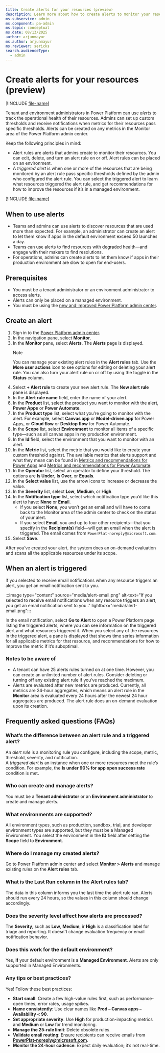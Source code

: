 ```yaml
---
title: Create alerts for your resources (preview)
description: Learn more about how to create alerts to monitor your resources in Power Platform.
ms.subservice: admin
ms.component: pa-admin
ms.topic: conceptual
ms.date: 08/13/2025
author: arjunmayur
ms.author: arjunmayur
ms.reviewer: sericks
search.audienceType: 
  - admin
---
```


# Create alerts for your resources (preview)

[!INCLUDE [file-name](~/../shared-content/shared/preview-includes/preview-banner.md)]

Tenant and environment administrators in Power Platform can use _alerts_ to track the operational health of their resources. Admins can set up custom thresholds and receive notifications when metrics for their resources pass specific thresholds. Alerts can be created on any metrics in the Monitor area of the Power Platform admin center.

Keep the following principles in mind:

- Alert rules are alerts that admins create to monitor their resources. You can edit, delete, and turn an alert rule on or off. Alert rules can be placed on an environment.
- A _triggered alert_ is when one or more of the resources that are being monitored by an alert rule pass specific thresholds defined by the admin who configured the alert rule. You can select the triggered alert to learn what resources triggered the alert rule, and get recommendations for how to improve the resources if it’s in a managed environment. 

[!INCLUDE [file-name](~/../shared-content/shared/preview-includes/preview-note-pp.md)]

## When to use alerts
- Teams and admins can use alerts to discover resources that are used more than expected. For example, an administrator can create an alert to let them know if apps in the default environment exceed 50 launches a day.
- Teams can use alerts to find resources with degraded health&mdash;and engage with their makers to find resolutions.
- For operations, admins can create alerts to let them know if apps in their production environment are slow to open for end-users. 

## Prerequisites
-	You must be a tenant administrator or an environment administrator to access alerts. 
-	Alerts can only be placed on a managed environment.
-	You must be using the [new and improved Power Platform admin center](../new-admin-center.md).

## Create an alert 
1. Sign in to the [Power Platform admin center](https://admin.powerplatform.microsoft.com/).
1. In the navigation pane, select **Monitor**.
1. In the **Monitor** pane, select **Alerts**. The **Alerts** page is displayed.
    > [!Note]
    > You can manage your existing alert rules in the **Alert rules** tab. Use the **More user actions** icon to see options for editing or deleting your alert rule. You can also turn your alert rule on or off by using the toggle in the **Status** column.
1. Select **+ Alert rule** to create your new alert rule. The **New alert rule** pane is displayed.
1. In the **Alert rule name** field, enter the name of your alert.
1. In the **Product** list, select the product you want to monitor with the alert, **Power Apps** or **Power Automate**.
1. In the **Product type** list, select what you're going to monitor with the alert. For example, select **Canvas app** or **Model-driven app** for Power Apps, or **Cloud flow** or **Desktop flow** for Power Automate.
1. In the **Scope** list, select **Environment** to monitor all items of a specific type&mdash;such as all canvas apps in my production environment.
1. In the **Id** field, select the environment that you want to monitor with an alert.
1. In the **Metric** list, select the metric that you would like to create your custom threshold against. The available metrics that alerts support and what they mean can be found in [Metrics and recommendations for Power Apps](monitor-power-apps.md) and [Metrics and recommendations for Power Automate](monitor-power-automate.md).
1. In the **Operator** list, select an operator to define your threshold. The options are **Is Under**, **Is Over**, or **Equals**.
1. In the **Select value** list, use the arrow icons to increase or decrease the value.
1. In the **Severity** list, select **Low**, **Medium**, or **High**.
1. In the **Notification type** list, select which notification type you’d like this alert to have: **None** or **Email**.
    - If you select **None**, you won’t get an email and will have to come back to the Monitor area of the admin center to check on the status of your alert.
    - If you select **Email**, you and up to four other recipients&mdash;that you specify in the **Recipient(s)** field&mdash;will get an email when the alert is triggered. The email comes from `PowerPlat-noreply@microsoft.com`.
1. Select **Save**.

After you’ve created your alert, the system does an on-demand evaluation and scans all the applicable resources under its scope. 

## When an alert is triggered
If you selected to receive email notifications when any resource triggers an alert, you get an email notification sent to you.

:::image type="content" source="media/alert-email.png" alt-text="If you selected to receive email notifications when any resource triggers an alert, you get an email notification sent to you.." lightbox="media/alert-email.png":::

In the email notification, select **Go to Alert** to open a Power Platform page listing the triggered alerts, where you can see information on the triggered alert and what resources triggered it. When you select any of the resources in the triggered alert, a pane is displayed that shows time series information for all applicable metrics for that resource, and recommendations for how to improve the metric if it’s suboptimal.

### Notes to be aware of
-	A tenant can have 25 alerts rules turned on at one time. However, you can create an unlimited number of alert rules. Consider deleting or turning off any existing alert rule if you’ve reached the maximum.
-	Alerts are evaluated after new metrics are produced. Currently, all metrics are 24-hour aggregates, which means an alert rule in the **Monitor** area is evaluated every 24 hours after the newest 24 hour aggregates are produced. The alert rule does an on-demand evaluation upon its creation.

## Frequently asked questions (FAQs)

### What’s the difference between an alert rule and a triggered alert?
An _alert rule_ is a monitoring rule you configure, including the scope, metric, threshold, severity, and notification.                                                                                                                                               
A _triggered alert_ is an instance when one or more resources meet the rule’s condition. For example, the **Is under 90% for app open success rate** condition is met.

### Who can create and manage alerts?
You must be a **Tenant administrator** or an **Environment administrator** to create and manage alerts.

### What environments are supported?
All environment types, such as production, sandbox, trial, and developer environment types are supported, but they must be a Managed Environment. You select the environment in the **ID** field after setting the **Scope** field to **Environment**. 

### Where do I manage my created alerts?
Go to Power Platform admin center and select **Monitor > Alerts** and manage existing rules on the **Alert rules** tab.

### What is the Last Run column in the Alert rules tab?
The data in this column informs you the last time the alert rule ran. Alerts should run every 24 hours, so the values in this column should change accordingly. 

### Does the severity level affect how alerts are processed?
The **Severity**, such as **Low**, **Medium**, ir **High** is a classification label for triage and reporting. It doesn't change evaluation frequency or email notification behavior. 

### Does this work for the default environment?
Yes, **if** your default environment is a **Managed Environment**. Alerts are only supported in Managed Environments. 

### Any tips or best practices?
Yes! Follow these best practices:

- **Start small**: Create a few high-value rules first, such as performance-open times, error rates, usage spikes.
- **Name consistently**: Use clear names like **Prod – Canvas apps – Availability < 90**.
- **Set appropriate severity**: Use **High** for production-impacting metrics and **Medium** or **Low** for trend monitoring.
- **Manage the 25-rule limit**: Delete obsolete rules.
- **Validate email routing**: Ensure recipients can receive emails from **PowerPlat-noreply@microsoft.com**.
- **Monitor the 24‑hour cadence**: Expect daily evaluation; it’s not real-time.





